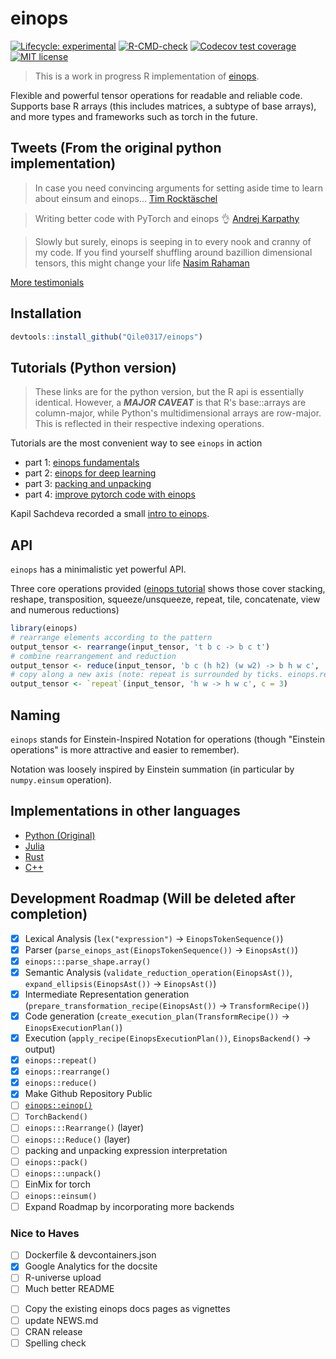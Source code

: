 # einops

<!-- badges: start -->
[![Lifecycle: experimental](https://img.shields.io/badge/lifecycle-experimental-orange.svg)](https://lifecycle.r-lib.org/articles/stages.html#experimental)
[![R-CMD-check](https://github.com/Qile0317/einops/actions/workflows/R-CMD-check.yaml/badge.svg)](https://github.com/Qile0317/einops/actions/workflows/R-CMD-check.yaml)
[![Codecov test coverage](https://codecov.io/gh/Qile0317/einops/graph/badge.svg)](https://app.codecov.io/gh/Qile0317/einops)
[![MIT license](https://img.shields.io/badge/license-MIT-green.svg)](https://github.com/Qile0317/einops/blob/main/LICENSE.md)
<!-- badges: end -->

> This is a work in progress R implementation of [einops](https://einops.rocks/). 

Flexible and powerful tensor operations for readable and reliable code. <br />
Supports base R arrays (this includes matrices, a subtype of base arrays), and more types and frameworks such as torch in the future.

## Tweets (From the original python implementation)

> In case you need convincing arguments for setting aside time to learn about einsum and einops...
[Tim Rocktäschel](https://twitter.com/_rockt/status/1230818967205425152)

> Writing better code with PyTorch and einops 👌
[Andrej Karpathy](https://twitter.com/karpathy/status/1290826075916779520)

> Slowly but surely, einops is seeping in to every nook and cranny of my code. If you find yourself shuffling around bazillion dimensional tensors, this might change your life
[Nasim Rahaman](https://twitter.com/nasim_rahaman/status/1216022614755463169)

[More testimonials](https://einops.rocks/pages/testimonials/)

## Installation

```R
devtools::install_github("Qile0317/einops")
```

## Tutorials (Python version)

> These links are for the python version, but the R api is essentially identical. However, a ***MAJOR CAVEAT*** is that R's base::arrays are column-major, while Python's multidimensional arrays are row-major. This is reflected in their respective indexing operations.

Tutorials are the most convenient way to see `einops` in action

- part 1: [einops fundamentals](https://github.com/arogozhnikov/einops/blob/main/docs/1-einops-basics.ipynb)
- part 2: [einops for deep learning](https://github.com/arogozhnikov/einops/blob/main/docs/2-einops-for-deep-learning.ipynb)
- part 3: [packing and unpacking](https://github.com/arogozhnikov/einops/blob/main/docs/4-pack-and-unpack.ipynb)
- part 4: [improve pytorch code with einops](http://einops.rocks/pytorch-examples.html)

Kapil Sachdeva recorded a small [intro to einops](https://www.youtube.com/watch?v=xGy75Pjsqzo).

## API

`einops` has a minimalistic yet powerful API.

Three core operations provided ([einops tutorial](https://github.com/arogozhnikov/einops/blob/main/docs/)
shows those cover stacking, reshape, transposition, squeeze/unsqueeze, repeat, tile, concatenate, view and numerous reductions)

``` r
library(einops)
# rearrange elements according to the pattern
output_tensor <- rearrange(input_tensor, 't b c -> b c t')
# combine rearrangement and reduction
output_tensor <- reduce(input_tensor, 'b c (h h2) (w w2) -> b h w c', 'mean', h2=2, w2=2)
# copy along a new axis (note: repeat is surrounded by ticks. einops.repeat() works too)
output_tensor <- `repeat`(input_tensor, 'h w -> h w c', c = 3)
```

<!-- TODO pack and unpack -->
<!-- TODO ### EinMix -->
<!-- TODO ### Layers -->

## Naming

`einops` stands for Einstein-Inspired Notation for operations 
(though "Einstein operations" is more attractive and easier to remember).

Notation was loosely inspired by Einstein summation (in particular by `numpy.einsum` operation).

<!-- TODO ## Why use `einops` notation?! -->

<!-- ## Supported frameworks

Einops works with ...

- `base::array`

Additionally, einops can be used with any framework that supports R's array access S3 generics -->

## Implementations in other languages

- [Python (Original)](https://einops.rocks/)
- [Julia](https://murrellgroup.github.io/Einops.jl/stable/)
- [Rust](https://docs.rs/einops/latest/einops/)
- [C++](https://github.com/dorpxam/einops-cpp)

## Development Roadmap (Will be deleted after completion)

- [x] Lexical Analysis (`lex("expression")` -> `EinopsTokenSequence()`)
- [x] Parser (`parse_einops_ast(EinopsTokenSequence())` -> `EinopsAst()`)
- [x] `einops:::parse_shape.array()`
- [x] Semantic Analysis (`validate_reduction_operation(EinopsAst())`, `expand_ellipsis(EinopsAst())` -> `EinopsAst()`)
- [x] Intermediate Representation generation (`prepare_transformation_recipe(EinopsAst())` -> `TransformRecipe()`)
- [x] Code generation (`create_execution_plan(TransformRecipe())` -> `EinopsExecutionPlan()`)
- [x] Execution (`apply_recipe(EinopsExecutionPlan())`, `EinopsBackend()` -> output)
- [x] `einops::repeat()`
- [x] `einops::rearrange()`
- [x] `einops::reduce()`
- [x] Make Github Repository Public
- [ ] [`einops::einop()`](https://github.com/cgarciae/einop)
- [ ] `TorchBackend()`
- [ ] `einops:::Rearrange()` (layer)
- [ ] `einops:::Reduce()` (layer)
- [ ] packing and unpacking expression interpretation
- [ ] `einops::pack()`
- [ ] `einops:::unpack()`
- [ ] EinMix for torch
- [ ] `einops::einsum()`
- [ ] Expand Roadmap by incorporating more backends

### Nice to Haves

- [ ] Dockerfile & devcontainers.json
- [x] Google Analytics for the docsite
- [ ] R-universe upload
- [ ] Much better README
<!-- - [ ] Rcpp Acceleration if needed -->
- [ ] Copy the existing einops docs pages as vignettes
- [ ] update NEWS.md
- [ ] CRAN release
- [ ] Spelling check
